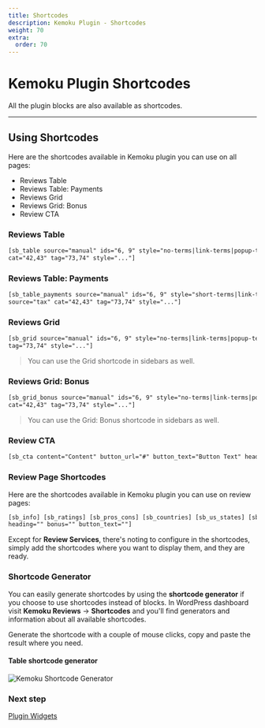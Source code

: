 ```yaml
---
title: Shortcodes
description: Kemoku Plugin - Shortcodes
weight: 70
extra:
  order: 70
---
```


# Kemoku Plugin Shortcodes

All the plugin blocks are also available as shortcodes.

---

## Using Shortcodes

Here are the shortcodes available in Kemoku plugin you can use on all pages:

- Reviews Table
- Reviews Table: Payments
- Reviews Grid
- Reviews Grid: Bonus
- Review CTA

### Reviews Table

```html
[sb_table source="manual" ids="6, 9" style="no-terms|link-terms|popup-terms spacing altrows"] [sb_table source="tax"
cat="42,43" tag="73,74" style="..."]
```

### Reviews Table: Payments

```html
[sb_table_payments source="manual" ids="6, 9" style="short-terms|link-terms|popup-terms"] [sb_table_payments
source="tax" cat="42,43" tag="73,74" style="..."]
```

### Reviews Grid

```html
[sb_grid source="manual" ids="6, 9" style="no-terms|link-terms|popup-terms"] [sb_grid source="tax" cat="42,43"
tag="73,74" style="..."]
```

> You can use the Grid shortcode in sidebars as well.

### Reviews Grid: Bonus

```html
[sb_grid_bonus source="manual" ids="6, 9" style="no-terms|link-terms|popup-terms"] [sb_grid_bonus source="tax"
cat="42,43" tag="73,74" style="..."]
```

> You can use the Grid: Bonus shortcode in sidebars as well.

### Review CTA

```html
[sb_cta content="Content" button_url="#" button_text="Button Text" heading="Heading"]
```

### Review Page Shortcodes

Here are the shortcodes available in Kemoku plugin you can use on review pages:

```html
[sb_info] [sb_ratings] [sb_pros_cons] [sb_countries] [sb_us_states] [sb_currencies] [sb_payment_methods] [sb_services
heading="" bonus="" button_text=""]
```

Except for **Review Services**, there's noting to configure in the shortcodes, simply add the shortcodes where you want to display them, and they are ready.

### Shortcode Generator

You can easily generate shortcodes by using the **shortcode generator** if you choose to use shortcodes instead of blocks. In WordPress dashboard visit **Kemoku Reviews** &#8594; **Shortcodes** and you'll find generators and information about all available shortcodes.

Generate the shortcode with a couple of mouse clicks, copy and paste the result where you need.

#### Table shortcode generator

![Kemoku Shortcode Generator](https://media.dinomatic.com/images/docs/kemoku/kemoku-shortcode-generator.png)

### Next step

[Plugin Widgets](/docs/kemoku/widgets/)
